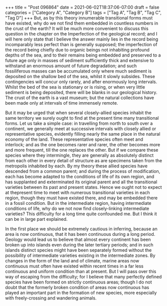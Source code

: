 +++
title = "Post 096864"
date = 2021-06-02T18:37:06-07:00
draft = false
categories = ["Category A", "Category B"]
tags = ["Tag A", "Tag B", "Tag C", "Tag D"]
+++
But, as by this theory innumerable transitional forms must have existed, why do we not find them embedded in countless numbers in the crust of the earth? It will be much more convenient to discuss this question in the chapter on the Imperfection of the geological record; and I will here only state that I believe the answer mainly lies in the record being incomparably less perfect than is generally supposed; the imperfection of the record being chiefly due to organic beings not inhabiting profound depths of the sea, and to their remains being embedded and preserved to a future age only in masses of sediment sufficiently thick and extensive to withstand an enormous amount of future degradation; and such fossiliferous masses can be accumulated only where much sediment is deposited on the shallow bed of the sea, whilst it slowly subsides. These contingencies will concur only rarely, and after enormously long intervals. Whilst the bed of the sea is stationary or is rising, or when very little sediment is being deposited, there will be blanks in our geological history. The crust of the earth is a vast museum; but the natural collections have been made only at intervals of time immensely remote.

But it may be urged that when several closely-allied species inhabit the same territory we surely ought to find at the present time many transitional forms. Let us take a simple case: in travelling from north to south over a continent, we generally meet at successive intervals with closely allied or representative species, evidently filling nearly the same place in the natural economy of the land. These representative species often meet and interlock; and as the one becomes rarer and rarer, the other becomes more and more frequent, till the one replaces the other. But if we compare these species where they intermingle, they are generally as absolutely distinct from each other in every detail of structure as are specimens taken from the metropolis inhabited by each. By my theory these allied species have descended from a common parent; and during the process of modification, each has become adapted to the conditions of life of its own region, and has supplanted and exterminated its original parent and all the transitional varieties between its past and present states. Hence we ought not to expect at thepresent time to meet with numerous transitional varieties in each region, though they must have existed there, and may be embedded there in a fossil condition. But in the intermediate region, having intermediate conditions of life, why do we not now find closely-linking intermediate varieties? This difficulty for a long time quite confounded me. But I think it can be in large part explained.

In the first place we should be extremely cautious in inferring, because an area is now continuous, that it has been continuous during a long period. Geology would lead us to believe that almost every continent has been broken up into islands even during the later tertiary periods; and in such islands distinct species might have been separately formed without the possibility of intermediate varieties existing in the intermediate zones. By changes in the form of the land and of climate, marine areas now continuous must often have existed within recent times in a far less continuous and uniform condition than at present. But I will pass over this way of escaping from the difficulty; for I believe that many perfectly defined species have been formed on strictly continuous areas; though I do not doubt that the formerly broken condition of areas now continuous has played an important part in the formation of new species, more especially with freely-crossing and wandering animals.
